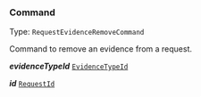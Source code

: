 

### Command

Type: `RequestEvidenceRemoveCommand`

Command to remove an evidence from a request.

  
<article>

***evidenceTypeId*** [`EvidenceTypeId`](/docs/model--page#evidencetypeid) 

</article>
<article>

***id*** [`RequestId`](#requestid) 

</article>


